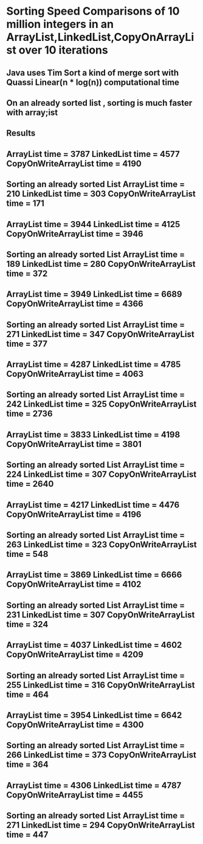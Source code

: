 # Sorting Speed Comparisons of 10 million integers in an ArrayList,LinkedList,CopyOnArrayList over 10 iterations 
## Java uses Tim Sort a kind of merge sort with Quassi Linear(n * log(n)) computational time
## On an already sorted list , sorting is much faster with array;ist

## Results

ArrayList time = 3787
LinkedList time = 4577
CopyOnWriteArrayList time = 4190
---------------------------------
Sorting an already sorted List
ArrayList time = 210
LinkedList time = 303
CopyOnWriteArrayList time = 171
---------------------------------
ArrayList time = 3944
LinkedList time = 4125
CopyOnWriteArrayList time = 3946
---------------------------------
Sorting an already sorted List
ArrayList time = 189
LinkedList time = 280
CopyOnWriteArrayList time = 372
---------------------------------
ArrayList time = 3949
LinkedList time = 6689
CopyOnWriteArrayList time = 4366
---------------------------------
Sorting an already sorted List
ArrayList time = 271
LinkedList time = 347
CopyOnWriteArrayList time = 377
---------------------------------
ArrayList time = 4287
LinkedList time = 4785
CopyOnWriteArrayList time = 4063
---------------------------------
Sorting an already sorted List
ArrayList time = 242
LinkedList time = 325
CopyOnWriteArrayList time = 2736
---------------------------------
ArrayList time = 3833
LinkedList time = 4198
CopyOnWriteArrayList time = 3801
---------------------------------
Sorting an already sorted List
ArrayList time = 224
LinkedList time = 307
CopyOnWriteArrayList time = 2640
---------------------------------
ArrayList time = 4217
LinkedList time = 4476
CopyOnWriteArrayList time = 4196
---------------------------------
Sorting an already sorted List
ArrayList time = 263
LinkedList time = 323
CopyOnWriteArrayList time = 548
---------------------------------
ArrayList time = 3869
LinkedList time = 6666
CopyOnWriteArrayList time = 4102
---------------------------------
Sorting an already sorted List
ArrayList time = 231
LinkedList time = 307
CopyOnWriteArrayList time = 324
---------------------------------
ArrayList time = 4037
LinkedList time = 4602
CopyOnWriteArrayList time = 4209
---------------------------------
Sorting an already sorted List
ArrayList time = 255
LinkedList time = 316
CopyOnWriteArrayList time = 464
---------------------------------
ArrayList time = 3954
LinkedList time = 6642
CopyOnWriteArrayList time = 4300
---------------------------------
Sorting an already sorted List
ArrayList time = 266
LinkedList time = 373
CopyOnWriteArrayList time = 364
---------------------------------
ArrayList time = 4306
LinkedList time = 4787
CopyOnWriteArrayList time = 4455
---------------------------------
Sorting an already sorted List
ArrayList time = 271
LinkedList time = 294
CopyOnWriteArrayList time = 447
---------------------------------